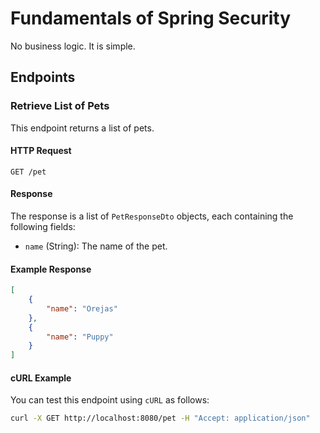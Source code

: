 # Fundamentals of Spring Security

No business logic. It is simple.

## Endpoints

### Retrieve List of Pets

This endpoint returns a list of pets.

#### HTTP Request

`GET /pet`

#### Response

The response is a list of `PetResponseDto` objects, each containing the following fields:

- `name` (String): The name of the pet.

#### Example Response

```json
[
    {
        "name": "Orejas"
    },
    {
        "name": "Puppy"
    }
]
```

#### cURL Example

You can test this endpoint using `cURL` as follows:

```bash
curl -X GET http://localhost:8080/pet -H "Accept: application/json"